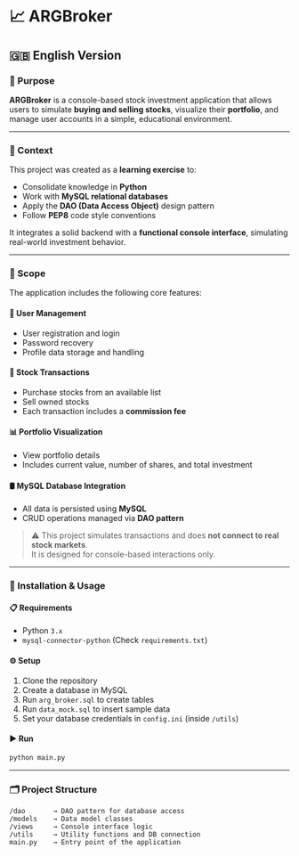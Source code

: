 # 📈 ARGBroker

## 🇬🇧 English Version

### 🎯 Purpose

**ARGBroker** is a console-based stock investment application that allows users to simulate **buying and selling stocks**, visualize their **portfolio**, and manage user accounts in a simple, educational environment.

---

### 🧠 Context

This project was created as a **learning exercise** to:

- Consolidate knowledge in **Python**  
- Work with **MySQL relational databases**  
- Apply the **DAO (Data Access Object)** design pattern  
- Follow **PEP8** code style conventions

It integrates a solid backend with a **functional console interface**, simulating real-world investment behavior.

---

### 🧩 Scope

The application includes the following core features:

#### 👤 User Management
- User registration and login  
- Password recovery  
- Profile data storage and handling  

#### 💸 Stock Transactions
- Purchase stocks from an available list  
- Sell owned stocks  
- Each transaction includes a **commission fee**

#### 📊 Portfolio Visualization
- View portfolio details  
- Includes current value, number of shares, and total investment

#### 🛢️ MySQL Database Integration
- All data is persisted using **MySQL**
- CRUD operations managed via **DAO pattern**

> ⚠️ This project simulates transactions and does **not connect to real stock markets**.  
> It is designed for console-based interactions only.

---

### 🧪 Installation & Usage

#### 📋 Requirements

- Python `3.x`  
- `mysql-connector-python` (Check `requirements.txt`)

#### ⚙️ Setup

1. Clone the repository  
2. Create a database in MySQL  
3. Run `arg_broker.sql` to create tables  
4. Run `data_mock.sql` to insert sample data  
5. Set your database credentials in `config.ini` (inside `/utils`)

#### ▶️ Run

```bash
python main.py
```

---

### 🗂️ Project Structure

```text
/dao       → DAO pattern for database access  
/models    → Data model classes  
/views     → Console interface logic  
/utils     → Utility functions and DB connection  
main.py    → Entry point of the application  
```





